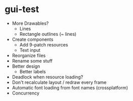# gui-test

* More Drawables?
    * Lines
    * Rectangle outlines (~ lines)
* Create components
    * Add 9-patch resources
    * Text input
* Reorganize files
* Rename some stuff
* Better design
    * Better labels
* Deadlock when resource loading?
* Don't recalculate layout / redraw every frame
* Automatic font loading from font names (crossplatform)
* Concurrency
